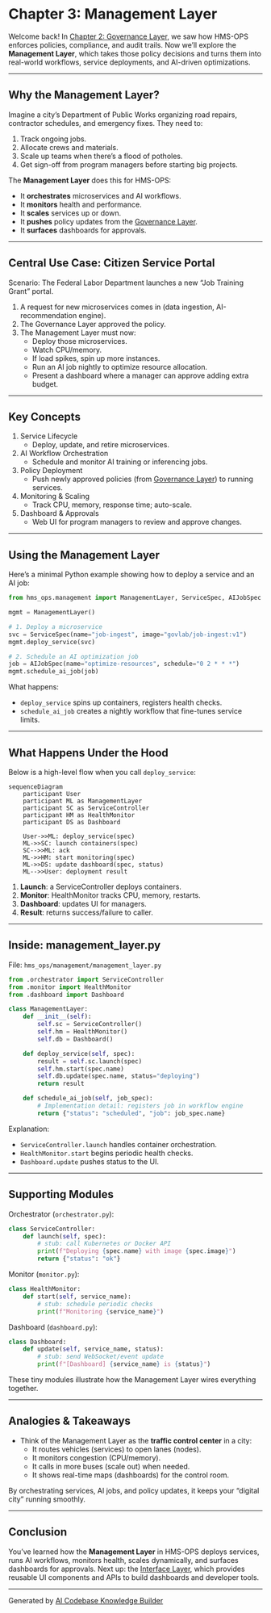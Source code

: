 # Chapter 3: Management Layer

Welcome back! In [Chapter 2: Governance Layer](02_governance_layer_.md), we saw how HMS-OPS enforces policies, compliance, and audit trails. Now we’ll explore the **Management Layer**, which takes those policy decisions and turns them into real-world workflows, service deployments, and AI-driven optimizations.

---

## Why the Management Layer?

Imagine a city’s Department of Public Works organizing road repairs, contractor schedules, and emergency fixes. They need to:

1. Track ongoing jobs.  
2. Allocate crews and materials.  
3. Scale up teams when there’s a flood of potholes.  
4. Get sign-off from program managers before starting big projects.

The **Management Layer** does this for HMS-OPS:

- It **orchestrates** microservices and AI workflows.  
- It **monitors** health and performance.  
- It **scales** services up or down.  
- It **pushes** policy updates from the [Governance Layer](02_governance_layer_.md).  
- It **surfaces** dashboards for approvals.

---

## Central Use Case: Citizen Service Portal

Scenario: The Federal Labor Department launches a new “Job Training Grant” portal. 

1. A request for new microservices comes in (data ingestion, AI-recommendation engine).  
2. The Governance Layer approved the policy.  
3. The Management Layer must now:
   - Deploy those microservices.  
   - Watch CPU/memory.  
   - If load spikes, spin up more instances.  
   - Run an AI job nightly to optimize resource allocation.  
   - Present a dashboard where a manager can approve adding extra budget.

---

## Key Concepts

1. Service Lifecycle  
   - Deploy, update, and retire microservices.  
2. AI Workflow Orchestration  
   - Schedule and monitor AI training or inferencing jobs.  
3. Policy Deployment  
   - Push newly approved policies (from [Governance Layer](02_governance_layer_.md)) to running services.  
4. Monitoring & Scaling  
   - Track CPU, memory, response time; auto-scale.  
5. Dashboard & Approvals  
   - Web UI for program managers to review and approve changes.

---

## Using the Management Layer

Here’s a minimal Python example showing how to deploy a service and an AI job:

```python
from hms_ops.management import ManagementLayer, ServiceSpec, AIJobSpec

mgmt = ManagementLayer()

# 1. Deploy a microservice
svc = ServiceSpec(name="job-ingest", image="govlab/job-ingest:v1")
mgmt.deploy_service(svc)

# 2. Schedule an AI optimization job
job = AIJobSpec(name="optimize-resources", schedule="0 2 * * *")
mgmt.schedule_ai_job(job)
```

What happens:

- `deploy_service` spins up containers, registers health checks.  
- `schedule_ai_job` creates a nightly workflow that fine-tunes service limits.  

---

## What Happens Under the Hood

Below is a high-level flow when you call `deploy_service`:

```mermaid
sequenceDiagram
    participant User
    participant ML as ManagementLayer
    participant SC as ServiceController
    participant HM as HealthMonitor
    participant DS as Dashboard

    User->>ML: deploy_service(spec)
    ML->>SC: launch containers(spec)
    SC-->>ML: ack
    ML->>HM: start monitoring(spec)
    ML->>DS: update dashboard(spec, status)
    ML-->>User: deployment result
```

1. **Launch**: a ServiceController deploys containers.  
2. **Monitor**: HealthMonitor tracks CPU, memory, restarts.  
3. **Dashboard**: updates UI for managers.  
4. **Result**: returns success/failure to caller.  

---

## Inside: management_layer.py

File: `hms_ops/management/management_layer.py`

```python
from .orchestrator import ServiceController
from .monitor import HealthMonitor
from .dashboard import Dashboard

class ManagementLayer:
    def __init__(self):
        self.sc = ServiceController()
        self.hm = HealthMonitor()
        self.db = Dashboard()

    def deploy_service(self, spec):
        result = self.sc.launch(spec)
        self.hm.start(spec.name)
        self.db.update(spec.name, status="deploying")
        return result

    def schedule_ai_job(self, job_spec):
        # Implementation detail: registers job in workflow engine
        return {"status": "scheduled", "job": job_spec.name}
```

Explanation:

- `ServiceController.launch` handles container orchestration.  
- `HealthMonitor.start` begins periodic health checks.  
- `Dashboard.update` pushes status to the UI.  

---

## Supporting Modules

Orchestrator (`orchestrator.py`):

```python
class ServiceController:
    def launch(self, spec):
        # stub: call Kubernetes or Docker API
        print(f"Deploying {spec.name} with image {spec.image}")
        return {"status": "ok"}
```

Monitor (`monitor.py`):

```python
class HealthMonitor:
    def start(self, service_name):
        # stub: schedule periodic checks
        print(f"Monitoring {service_name}")
```

Dashboard (`dashboard.py`):

```python
class Dashboard:
    def update(self, service_name, status):
        # stub: send WebSocket/event update
        print(f"[Dashboard] {service_name} is {status}")
```

These tiny modules illustrate how the Management Layer wires everything together.

---

## Analogies & Takeaways

- Think of the Management Layer as the **traffic control center** in a city:
  - It routes vehicles (services) to open lanes (nodes).  
  - It monitors congestion (CPU/memory).  
  - It calls in more buses (scale out) when needed.  
  - It shows real-time maps (dashboards) for the control room.  

By orchestrating services, AI jobs, and policy updates, it keeps your “digital city” running smoothly.

---

## Conclusion

You’ve learned how the **Management Layer** in HMS-OPS deploys services, runs AI workflows, monitors health, scales dynamically, and surfaces dashboards for approvals. Next up: the [Interface Layer](04_interface_layer_.md), which provides reusable UI components and APIs to build dashboards and developer tools.

---

Generated by [AI Codebase Knowledge Builder](https://github.com/The-Pocket/Tutorial-Codebase-Knowledge)